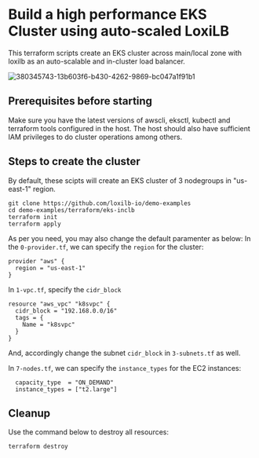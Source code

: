 # Build a high performance EKS Cluster using auto-scaled LoxiLB

This terraform scripts create an EKS cluster across main/local zone with loxilb as an auto-scalable and in-cluster load balancer.

![380345743-13b603f6-b430-4262-9869-bc047a1f91b1](https://github.com/user-attachments/assets/79bb5ca3-8790-46d2-92d1-9b0d89d10bf8)

## Prerequisites before starting
Make sure you have the latest versions of awscli, eksctl, kubectl and terraform tools configured in the host. The host should also have sufficient IAM privileges to do cluster operations among others.

## Steps to create the cluster
By default, these scipts will create an EKS cluster of 3 nodegroups in "us-east-1" region.

```
git clone https://github.com/loxilb-io/demo-examples
cd demo-examples/terraform/eks-inclb
terraform init
terraform apply
```

As per you need, you may also change the default paramenter as below:
In the `0-provider.tf`, we can specify the `region` for the cluster:
```
provider "aws" {
  region = "us-east-1"
}
```

In `1-vpc.tf`, specify the `cidr_block`
```
resource "aws_vpc" "k8svpc" {
  cidr_block = "192.168.0.0/16"
  tags = {
    Name = "k8svpc"
  }
}
```
And, accordingly change the subnet `cidr_block` in `3-subnets.tf` as well.

In `7-nodes.tf`, we can specify the `instance_types` for the EC2 instances:
```
  capacity_type  = "ON_DEMAND"
  instance_types = ["t2.large"]
```

## Cleanup
Use the command below to destroy all resources:
```
terraform destroy
```
